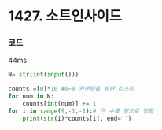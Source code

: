 # 1427. 소트인사이드

### 코드
44ms
```python
N= str(int(input()))

counts =[0]*10 #0~9 카운팅을 위한 리스트
for num in N:
    counts[int(num)] += 1
for i in range(9,-1,-1):# 큰 수를 앞으로 정렬
    print(str(i)*counts[i], end='')

```